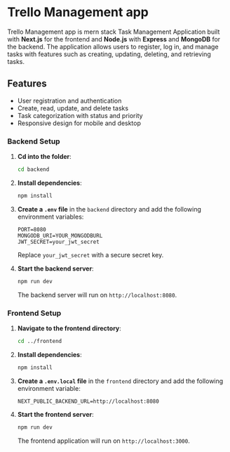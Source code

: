 # Trello Management app

 Trello Management app is mern stack Task Management Application built with **Next.js** for the frontend and **Node.js** with **Express** and **MongoDB** for the backend. The application allows users to register, log in, and manage tasks with features such as creating, updating, deleting, and retrieving tasks.

## Features

- User registration and authentication
- Create, read, update, and delete tasks
- Task categorization with status and priority
- Responsive design for mobile and desktop

### Backend Setup

1. **Cd into the folder**:

   ```bash
   cd backend
   ```

2. **Install dependencies**:

   ```bash
   npm install
   ```

3. **Create a `.env` file** in the `backend` directory and add the following environment variables:

   ```plaintext
   PORT=8080
   MONGODB_URI=YOUR_MONGODBURL
   JWT_SECRET=your_jwt_secret
   ```

   Replace `your_jwt_secret` with a secure secret key.

4. **Start the backend server**:

   ```bash
   npm run dev
   ```

   The backend server will run on `http://localhost:8080`.


### Frontend Setup

1. **Navigate to the frontend directory**:

   ```bash
   cd ../frontend
   ```

2. **Install dependencies**:

   ```bash
   npm install
   ```

3. **Create a `.env.local` file** in the `frontend` directory and add the following environment variable:

   ```plaintext
   NEXT_PUBLIC_BACKEND_URL=http://localhost:8080
   ```

4. **Start the frontend server**:

   ```bash
   npm run dev
   ```

   The frontend application will run on `http://localhost:3000`.

